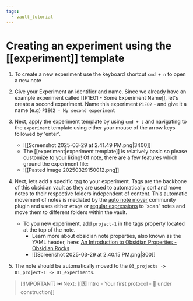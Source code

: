 ```yaml
---
tags:
  - vault_tutorial
---
```

# Creating an experiment using the [[experiment]] template 

1. To create a new experiment use the keyboard shortcut `cmd + n` to open a new note 
   
2. Give your Experiment an identifier and name. Since we already have an example experiment called [[P1E01 - Some Experiment Name]], let's create a second experiment. Name this experiment `P1E02` - and give it a name (e.g) `P1E02 - My second experiment`

3. Next, apply the experiment template by using `cmd + t` and navigating to the `experiment` template using either your mouse of the arrow keys followed by 'enter'. 
	- ![[Screenshot 2025-03-29 at 2.41.49 PM.png|3400]]
	- The [[experiment|experiment template]] is relatively basic so please customize to your liking! Of note, there are a few features which ground the experiment file: 
	- ![[Pasted image 20250329150012.png]]


4. Next, lets add a specific tag to your experiment. Tags are the backbone of this obsidian vault as they are used to automatically sort and move notes to their respective folders independent of content. This automatic movement of notes is mediated by the [auto note mover](obsidian://show-plugin?id=auto-note-mover) community plugin and uses either `#tags` or [regular expressions](https://www.rexegg.com/regex-quickstart.php) to 'scan' notes and move them to different folders within the vault.  
	- To you new experiment, add `project-1` in the tags property located at the top of the note. 
		- Learn more about obsidian note properties, also known as the YAML header, here: [An Introduction to Obsidian Properties - Obsidian Rocks](https://obsidian.rocks/an-introduction-to-obsidian-properties/)
		- ![[Screenshot 2025-03-29 at 2.40.15 PM.png|300]]


5. The note should be automatically moved to the `03_projects -> 01_project-1 -> 01_experiments`. 




> [!IMPORTANT] ⏭️ Next: [[5️⃣ Intro - Your first protocol -  🚧 under construction]] 


